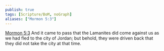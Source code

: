 ```yaml
---
publish: true
tags: [Scripture/BoM, noGraph]
aliases: ["Mormon 5:3"]
---
```

[Mormon 5:3](https://churchofjesuschrist.org/study/scriptures/bofm/morm/5?lang=eng&id=p3#p3) And it came to pass that the Lamanites did come against us as we had fled to the city of Jordan; but behold, they were driven back that they did not take the city at that time.
